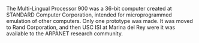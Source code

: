 The Multi-Lingual Processor 900 was a 36-bit computer created at
STANDARD Computer Corporation, intended for microprogrammed emulation
of other computers.  Only one prototype was made.  It was moved to
Rand Corporation, and then USC ISI at Marina del Rey were it was
available to the ARPANET research community.
